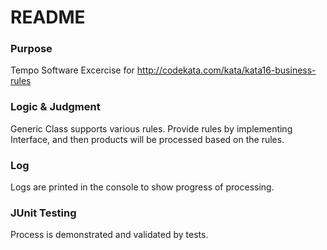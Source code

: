 # README #

### Purpose ###
Tempo Software Excercise for http://codekata.com/kata/kata16-business-rules

### Logic & Judgment ###
Generic Class supports various rules.
Provide rules by implementing Interface, and then products will be processed based on the rules.

### Log ###
Logs are printed in the console to show progress of processing.

### JUnit Testing ###
Process is demonstrated and validated by tests.
